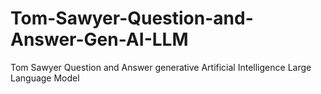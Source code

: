 # Tom-Sawyer-Question-and-Answer-Gen-AI-LLM
Tom Sawyer Question and Answer generative Artificial Intelligence Large Language Model 
